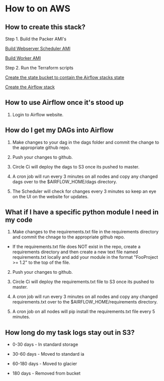 # How to on AWS

## How to create this stack?

Step 1. Build the Packer AMI's

[Build Webserver Scheduler AMI](https://github.com/turnerlabs/airflow_stacks/tree/master/aws/packer/airflow_websched_python3)

[Build Worker AMI](https://github.com/turnerlabs/airflow_stacks/tree/master/aws/packer/airflow_worker_python3)

Step 2. Run the Terraform scripts

[Create the state bucket to contain the Airflow stacks state](https://github.com/turnerlabs/airflow_stacks/tree/master/aws/terraform/tf_s3_state/README.md)

[Create the Airflow stack](https://github.com/turnerlabs/airflow_stacks/tree/master/aws/terraform/tf_new_net_rds_ec_ec2_110/README.md)

## How to use Airflow once it's stood up

1. Login to Airflow website.

## How do I get my DAGs into Airflow

1. Make changes to your dag in the dags folder and commit the change to the appropriate github repo.

2. Push your changes to github.

3. Circle Ci will deploy the dags to S3 once its pushed to master.

4. A cron job will run every 3 minutes on all nodes and copy any changed dags over to the $AIRFLOW_HOME/dags directory.

5. The Scheduler will check for changes every 3 minutes so keep an eye on the UI on the website for updates.

## What if I have a specific python module I need in my code

1. Make changes to the requirements.txt file in the requirements directory and commit the chnage to the appropriate github repo.

- If the requirements.txt file does NOT exist in the repo, create a requirements directory and then create a new text file named requirements.txt locally and add your module in the format "FooProject >= 1.2" to the top of the file.

2. Push your changes to github.

3. Circle Ci will deploy the requirements.txt file to S3 once its pushed to master.

4. A cron job will run every 3 minutes on all nodes and copy any changed requirements.txt over to the $AIRFLOW_HOME/requirements directory.

5. A cron job on all nodes will pip install the requirements.txt file every 5 minutes.

## How long do my task logs stay out in S3?

- 0-30 days - In standard storage

- 30-60 days - Moved to standard ia

- 60-180 days - Moved to glacier

- 180 days - Removed from bucket
